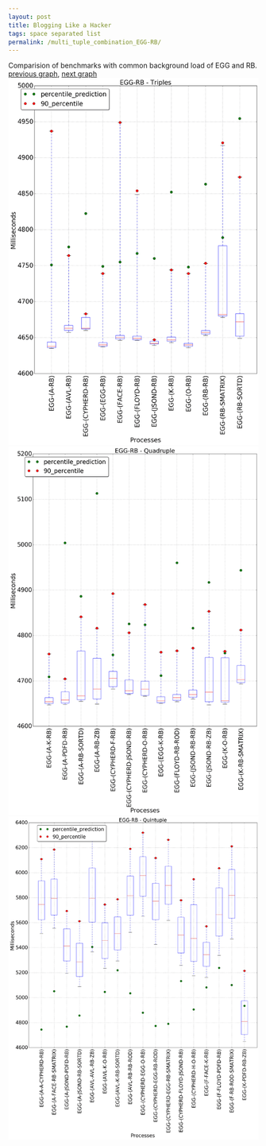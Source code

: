 ```yaml
---
layout: post
title: Blogging Like a Hacker
tags: space separated list
permalink: /multi_tuple_combination_EGG-RB/
---
```


Comparision of benchmarks with common background load of EGG and RB.
[previous graph](../multi_tuple_combination_EGG-PDFD/), [next graph](../multi_tuple_combination_EGG-ROD/)
<img src="./images/triple/EGG/EGG-RB_box.png" alt="graph figure"><img src="./images/quadruple/EGG/EGG-RB_box.png" alt="graph figure"><img src="./images/quintuple/EGG/EGG-RB_box.png" alt="graph figure">